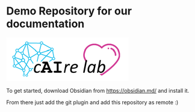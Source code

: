 

# Demo Repository for our documentation

![Projektlogo](Pictures/Christian_B/Logo.png)

To get started, download Obsidian from https://obsidian.md/ and install it.

From there just add the git plugin and add this repository as remote :)
